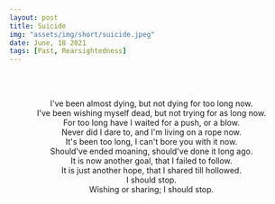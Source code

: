```yaml
---
layout: post
title: Suicide
img: "assets/img/short/suicide.jpeg"
date: June, 18 2021
tags: [Past, Rearsightedness]
---
```

  
<br><br>
<div align="center">

I've been almost dying, but not dying for too long now.<br>
I've been wishing myself dead, but not trying for as long now.<br>
For too long have I waited for a push, or a blow. <br>
Never did I dare to, and I'm living on a rope now.<br>
It's been too long, I can't bore you with it now.<br>
Should've ended moaning, should've done it long ago.<br>
It is now another goal, that I failed to follow.<br>
It is just another hope, that I shared till hollowed.<br>
I should stop.<br>
Wishing or sharing; I should stop.
<br> 




</div>
<br><br>
<br><br>
<br><br>
<br><br>
<br><br>
<br><br>
